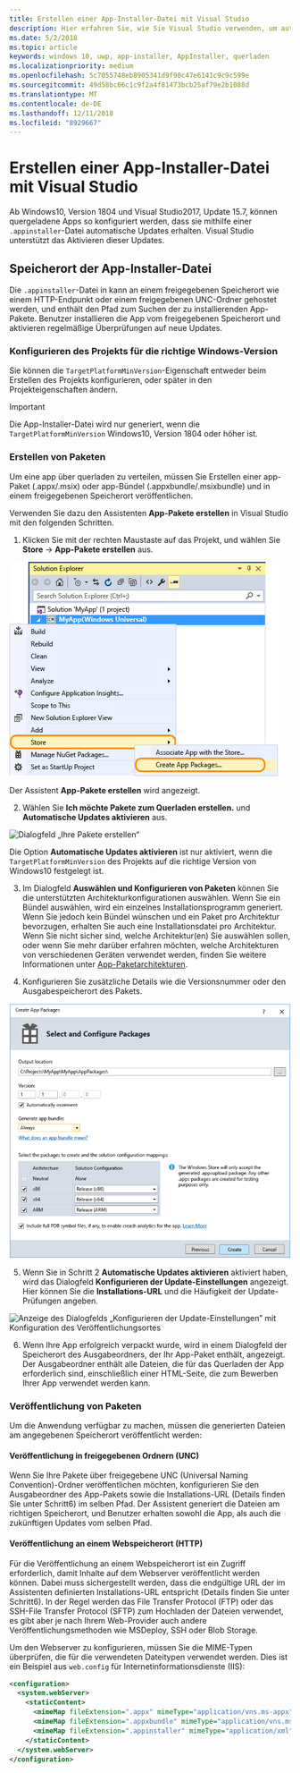 ```yaml
---
title: Erstellen einer App-Installer-Datei mit Visual Studio
description: Hier erfahren Sie, wie Sie Visual Studio verwenden, um automatische Updates mithilfe der .appinstaller-Datei zu aktivieren.
ms.date: 5/2/2018
ms.topic: article
keywords: windows 10, uwp, app-installer, AppInstaller, querladen
ms.localizationpriority: medium
ms.openlocfilehash: 5c7055748eb8905341d9f90c47e6141c9c9c599e
ms.sourcegitcommit: 49d58bc66c1c9f2a4f81473bcb25af79e2b1088d
ms.translationtype: MT
ms.contentlocale: de-DE
ms.lasthandoff: 12/11/2018
ms.locfileid: "8929667"
---
```

# <a name="create-an-app-installer-file-with-visual-studio"></a>Erstellen einer App-Installer-Datei mit Visual Studio

Ab Windows10, Version 1804 und Visual Studio2017, Update 15.7, können quergeladene Apps so konfiguriert werden, dass sie mithilfe einer `.appinstaller`-Datei automatische Updates erhalten. Visual Studio unterstützt das Aktivieren dieser Updates.

## <a name="app-installer-file-location"></a>Speicherort der App-Installer-Datei
Die `.appinstaller`-Datei in kann an einem freigegebenen Speicherort wie einem HTTP-Endpunkt oder einem freigegebenen UNC-Ordner gehostet werden, und enthält den Pfad zum Suchen der zu installierenden App-Pakete. Benutzer installieren die App vom freigegebenen Speicherort und aktivieren regelmäßige Überprüfungen auf neue Updates. 


### <a name="configure-the-project-to-target-the-correct-windows-version"></a>Konfigurieren des Projekts für die richtige Windows-Version

Sie können die `TargetPlatformMinVersion`-Eigenschaft entweder beim Erstellen des Projekts konfigurieren, oder später in den Projekteigenschaften ändern. 

>[!IMPORTANT]
> Die App-Installer-Datei wird nur generiert, wenn die `TargetPlatformMinVersion` Windows10, Version 1804 oder höher ist.


### <a name="create-packages"></a>Erstellen von Paketen

Um eine app über querladen zu verteilen, müssen Sie Erstellen einer app-Paket (.appx/.msix) oder app-Bündel (.appxbundle/.msixbundle) und in einem freigegebenen Speicherort veröffentlichen.

Verwenden Sie dazu den Assistenten **App-Pakete erstellen** in Visual Studio mit den folgenden Schritten.

1. Klicken Sie mit der rechten Maustaste auf das Projekt, und wählen Sie **Store** -> **App-Pakete erstellen** aus.  

![Kontextmenü mit Navigation zu „App-Pakete erstellen“](images/packaging-screen2.jpg)   

Der Assistent **App-Pakete erstellen** wird angezeigt.

2. Wählen Sie **Ich möchte Pakete zum Querladen erstellen.** und **Automatische Updates aktivieren** aus.  

![Dialogfeld „Ihre Pakete erstellen“](images/select-sideloading.png)  

Die Option **Automatische Updates aktivieren** ist nur aktiviert, wenn die `TargetPlatformMinVersion` des Projekts auf die richtige Version von Windows10 festgelegt ist.

3. Im Dialogfeld **Auswählen und Konfigurieren von Paketen** können Sie die unterstützten Architekturkonfigurationen auswählen. Wenn Sie ein Bündel auswählen, wird ein einzelnes Installationsprogramm generiert. Wenn Sie jedoch kein Bündel wünschen und ein Paket pro Architektur bevorzugen, erhalten Sie auch eine Installationsdatei pro Architektur.  Wenn Sie nicht sicher sind, welche Architektur(en) Sie auswählen sollen, oder wenn Sie mehr darüber erfahren möchten, welche Architekturen von verschiedenen Geräten verwendet werden, finden Sie weitere Informationen unter [App-Paketarchitekturen](device-architecture.md).

4. Konfigurieren Sie zusätzliche Details wie die Versionsnummer oder den Ausgabespeicherort des Pakets.

![Dialogfeld „App-Pakete erstellen“ mit Paketkonfiguration](images/packaging-screen5.jpg)  

5. Wenn Sie in Schritt 2 **Automatische Updates aktivieren** aktiviert haben, wird das Dialogfeld **Konfigurieren der Update-Einstellungen** angezeigt. Hier können Sie die **Installations-URL** und die Häufigkeit der Update-Prüfungen angeben.

![Anzeige des Dialogfelds „Konfigurieren der Update-Einstellungen” mit Konfiguration des Veröffentlichungsortes](images/sideloading-screen.png)  

6. Wenn Ihre App erfolgreich verpackt wurde, wird in einem Dialogfeld der Speicherort des Ausgabeordners, der Ihr App-Paket enthält, angezeigt. Der Ausgabeordner enthält alle Dateien, die für das Querladen der App erforderlich sind, einschließlich einer HTML-Seite, die zum Bewerben Ihrer App verwendet werden kann.

### <a name="publish-packages"></a>Veröffentlichung von Paketen

Um die Anwendung verfügbar zu machen, müssen die generierten Dateien am angegebenen Speicherort veröffentlicht werden:

#### <a name="publish-to-shared-folders-unc"></a>Veröffentlichung in freigegebenen Ordnern (UNC)

Wenn Sie Ihre Pakete über freigegebene UNC (Universal Naming Convention)-Ordner veröffentlichen möchten, konfigurieren Sie den Ausgabeordner des App-Pakets sowie die Installations-URL (Details finden Sie unter Schritt6) im selben Pfad. Der Assistent generiert die Dateien am richtigen Speicherort, und Benutzer erhalten sowohl die App, als auch die zukünftigen Updates vom selben Pfad.

#### <a name="publish-to-a-web-location-http"></a>Veröffentlichung an einem Webspeicherort (HTTP)

Für die Veröffentlichung an einem Webspeicherort ist ein Zugriff erforderlich, damit Inhalte auf dem Webserver veröffentlicht werden können. Dabei muss sichergestellt werden, dass die endgültige URL der im Assistenten definierten Installations-URL entspricht (Details finden Sie unter Schritt6). In der Regel werden das File Transfer Protocol (FTP) oder das SSH-File Transfer Protocol (SFTP) zum Hochladen der Dateien verwendet, es gibt aber je nach Ihrem Web-Provider auch andere Veröffentlichungsmethoden wie MSDeploy, SSH oder Blob Storage.

Um den Webserver zu konfigurieren, müssen Sie die MIME-Typen überprüfen, die für die verwendeten Dateitypen verwendet werden. Dies ist ein Beispiel aus `web.config` für Internetinformationsdienste (IIS):

```xml
<configuration>
  <system.webServer>
    <staticContent>
      <mimeMap fileExtension=".appx" mimeType="application/vns.ms-appx" />
      <mimeMap fileExtension=".appxbundle" mimeType="application/vns.ms-appx" />
      <mimeMap fileExtension=".appinstaller" mimeType="application/xml" />
    </staticContent>  
  </system.webServer>  
</configuration>
```




















